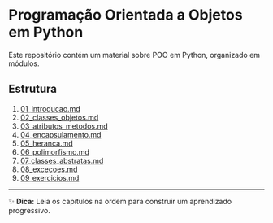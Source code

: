 # Programação Orientada a Objetos em Python

Este repositório contém um material sobre POO em Python, organizado em módulos.

## Estrutura

1. [01_introducao.md](01_introducao.md)
2. [02_classes_objetos.md](02_classes_objetos.md)
3. [03_atributos_metodos.md](03_atributos_metodos.md)
4. [04_encapsulamento.md](04_encapsulamento.md)
5. [05_heranca.md](05_heranca.md)
6. [06_polimorfismo.md](06_polimorfismo.md)
7. [07_classes_abstratas.md](07_classes_abstratas.md)
8. [08_excecoes.md](08_excecoes.md)
12. [09_exercicios.md](09_exercicios.md)

---
✨ **Dica:** Leia os capítulos na ordem para construir um aprendizado progressivo.
